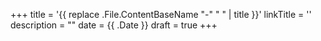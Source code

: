 +++
title = '{{ replace .File.ContentBaseName "-" " " | title }}'
linkTitle = ''
description = ""
date = {{ .Date }}
draft = true
+++